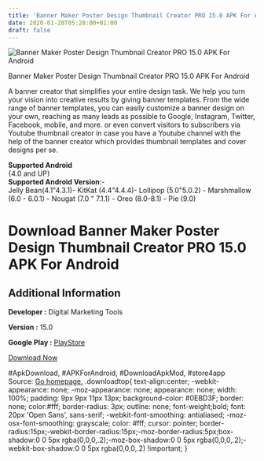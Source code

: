 ```yaml
---
title: 'Banner Maker Poster Design Thumbnail Creator PRO 15.0 APK For Android'
date: 2020-01-28T05:28:00+01:00
draft: false
---
```


![Banner Maker Poster Design Thumbnail Creator PRO 15.0 APK For Android](https://i2.wp.com/apkhome.net/wp-content/uploads/2020/01/Banner-Maker-Poster-Design-Thumbnail-Creator-PRO-15.0.png "Banner Maker Poster Design Thumbnail Creator PRO 15.0 APK For Android")

  

Banner Maker Poster Design Thumbnail Creator PRO 15.0 APK For Android

A banner creator that simplifies your entire design task. We help you turn your vision into creative results by giving banner templates. From the wide range of banner templates, you can easily customize a banner design on your own, reaching as many leads as possible to Google, Instagram, Twitter, Facebook, mobile, and more. or even convert visitors to subscribers via Youtube thumbnail creator in case you have a Youtube channel with the help of the banner creator which provides thumbnail templates and cover designs per se.

**Supported Android**  
{4.0 and UP}  
**Supported Android Version**:-  
Jelly Bean(4.1"4.3.1)- KitKat (4.4"4.4.4)- Lollipop (5.0"5.0.2) - Marshmallow (6.0 - 6.0.1) - Nougat (7.0 " 7.1.1) - Oreo (8.0-8.1) - Pie (9.0)

Download Banner Maker Poster Design Thumbnail Creator PRO 15.0 APK For Android
==============================================================================

Additional Information
----------------------

**Developer :** Digital Marketing Tools

**Version :** 15.0

**Google Play :** [PlayStore](https://play.google.com/store/apps/details?id=com.rollerbannermaker)

  

[Download Now](https://store4app.co/post/banner-maker-poster-design-thumbnail-creator-pro-15-0-apk-for-android_1580130215)

  
#ApkDownload, #APKForAndroid, #DownloadApkMod, #store4app  
Source: [Go homepage.](https://store4app.co/post/banner-maker-poster-design-thumbnail-creator-pro-15-0-apk-for-android_1580130215) .downloadtop{ text-align:center; -webkit-appearance: none; -moz-appearance: none; appearance: none; width: 100%; padding: 9px 9px 11px 13px; background-color: #0EBD3F; border: none; color:#fff; border-radius: 3px; outline: none; font-weight;bold; font: 20px 'Open Sans', sans-serif; -webkit-font-smoothing: antialiased; -moz-osx-font-smoothing: grayscale; color: #fff; cursor: pointer; border-radius:15px;-webkit-border-radius:15px;-moz-border-radius:5px;box-shadow:0 0 5px rgba(0,0,0,.2);-moz-box-shadow:0 0 5px rgba(0,0,0,.2);-webkit-box-shadow:0 0 5px rgba(0,0,0,.2) !important; }
